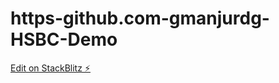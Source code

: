 # https-github.com-gmanjurdg-HSBC-Demo

[Edit on StackBlitz ⚡️](https://stackblitz.com/edit/react-z6f6cf)